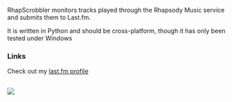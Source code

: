 RhapScrobbler monitors tracks played through the Rhapsody Music service and submits them to Last.fm.

It is written in Python and should be cross-platform, though it has only been tested under Windows

### Links ###
Check out my [last.fm profile](http://www.last.fm/user/ericpp)

##   ##

[![](http://images.paypal.com/images/x-click-but04.gif)](https://www.paypal.com/cgi-bin/webscr?cmd=_xclick&business=ericpp@bigfoot.com&item_name=Donation&no_shipping=1)
